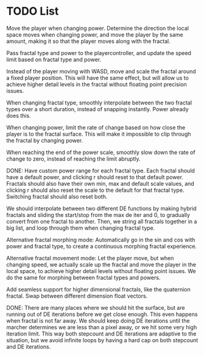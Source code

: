# TODO List

Move the player when changing power. Determine the direction the local space moves when changing power, and move the player by the same amount, making it so that the player moves along with the fractal.

Pass fractal type and power to the playercontroller, and update the speed limit based on fractal type and power.

Instead of the player moving with WASD, move and scale the fractal around a fixed player position. This will have the same effect, but will allow us to achieve higher detail levels in the fractal without floating point precision issues.

When changing fractal type, smoothly interpolate between the two fractal types over a short duration, instead of snapping instantly. Power already does this.

When changing power, limit the rate of change based on how close the player is to the fractal surface. This will make it impossible to clip through the fractal by changing power.

When reaching the end of the power scale, smoothly slow down the rate of change to zero, instead of reaching the limit abruptly.

DONE: Have custom power range for each fractal type. Each fractal should have a default power, and clicking r should reset to that default power. Fractals should also have their own min, max and default scale values, and clicking r should also reset the scale to the default for that fractal type. Switching fractal should also reset both.

We should interpolate between two different DE functions by making hybrid fractals and sliding the start/stop from the max de iter and 0, to gradually convert from one fractal to another. Then, we string all fractals together in a big list, and loop through them when changing fractal type.

Alternative fractal morphing mode: Automatically go in the sin and cos with power and fractal type, to create a continuous morphing fractal experience.

Alternative fractal movement mode: Let the player move, but when changing speed, we actually scale up the fractal and move the player in the local space, to achieve higher detail levels without floating point issues.
We do the same for morphing between fractal types and powers.

Add seamless support for higher dimensional fractals, like the quaternion fractal. Swap between different dimension float vectors.

DONE: There are many places where we should hit the surface, but are running out of DE iterations before we get close enough. This even happens when fractal is not far away. We should keep doing DE iterations until the marcher determines we are less than a pixel away, or we hit some very high iteration limit. This way both stepcount and DE iterations are adaptive to the situation, but we avoid infinite loops by having a hard cap on both stepcount and DE iterations.
